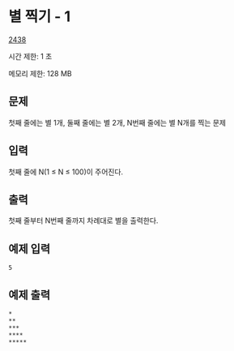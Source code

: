 # 별 찍기 - 1

[2438](http://codeup.kr/problem.php?id=2438)

시간 제한: 1 초

메모리 제한: 128 MB



## 문제

첫째 줄에는 별 1개, 둘째 줄에는 별 2개, N번째 줄에는 별 N개를 찍는 문제



## 입력

첫째 줄에 N(1 ≤ N ≤ 100)이 주어진다.



## 출력

첫째 줄부터 N번째 줄까지 차례대로 별을 출력한다.



## 예제 입력

```
5
```



## 예제 출력

```
*
**
***
****
*****
```